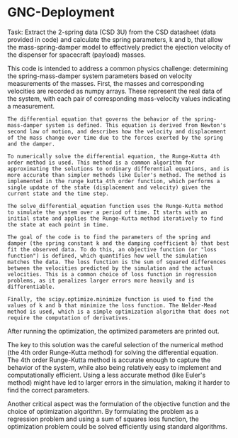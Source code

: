 # GNC-Deployment

Task: Extract the 2-spring data (CSD 3U) from the CSD datasheet (data provided in code) and calculate the spring parameters, k and b, that allow the mass-spring-damper model to effectively predict the ejection velocity of the dispenser for spacecraft (payload) masses.

This code is intended to address a common physics challenge: determining the spring-mass-damper system parameters based on velocity measurements of the masses.
    First, the masses and corresponding velocities are recorded as numpy arrays. These represent the real data of the system, with each pair of corresponding mass-velocity values indicating a measurement.

    The differential equation that governs the behavior of the spring-mass-damper system is defined. This equation is derived from Newton's second law of motion, and describes how the velocity and displacement of the mass change over time due to the forces exerted by the spring and the damper.

    To numerically solve the differential equation, the Runge-Kutta 4th order method is used. This method is a common algorithm for approximating the solutions to ordinary differential equations, and is more accurate than simpler methods like Euler's method. The method is implemented in the runge_kutta_4th_order function, which performs a single update of the state (displacement and velocity) given the current state and the time step.

    The solve_differential_equation function uses the Runge-Kutta method to simulate the system over a period of time. It starts with an initial state and applies the Runge-Kutta method iteratively to find the state at each point in time.

    The goal of the code is to find the parameters of the spring and damper (the spring constant k and the damping coefficient b) that best fit the observed data. To do this, an objective function (or "loss function") is defined, which quantifies how well the simulation matches the data. The loss function is the sum of squared differences between the velocities predicted by the simulation and the actual velocities. This is a common choice of loss function in regression problems, as it penalizes larger errors more heavily and is differentiable.

    Finally, the scipy.optimize.minimize function is used to find the values of k and b that minimize the loss function. The Nelder-Mead method is used, which is a simple optimization algorithm that does not require the computation of derivatives.

After running the optimization, the optimized parameters are printed out.

The key to this solution was the careful selection of the numerical method (the 4th order Runge-Kutta method) for solving the differential equation. The 4th order Runge-Kutta method is accurate enough to capture the behavior of the system, while also being relatively easy to implement and computationally efficient. Using a less accurate method (like Euler's method) might have led to larger errors in the simulation, making it harder to find the correct parameters.

Another critical aspect was the formulation of the objective function and the choice of optimization algorithm. By formulating the problem as a regression problem and using a sum of squares loss function, the optimization problem could be solved efficiently using standard algorithms.
